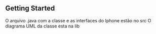## Getting Started

O arquivo .java com a classe e as interfaces do Iphone estão no src
O diagrama UML da classe esta na lib
